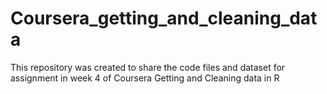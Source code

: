# Coursera_getting_and_cleaning_data
This repository was created to share the code files and dataset for assignment in week 4 of Coursera Getting and Cleaning data in R

